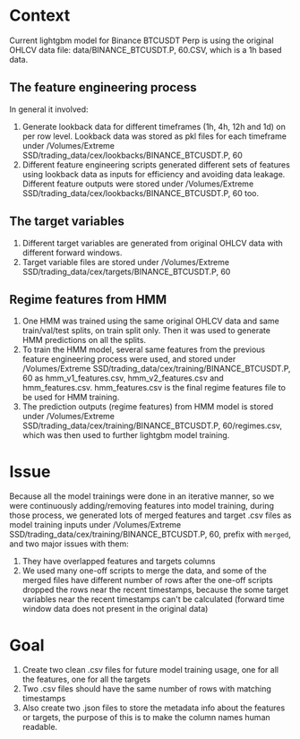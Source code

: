 # Context

Current lightgbm model for Binance BTCUSDT Perp is using the original OHLCV data file: data/BINANCE_BTCUSDT.P, 60.CSV, which is a 1h based data.

## The feature engineering process 

In general it involved:

1. Generate lookback data for different timeframes (1h, 4h, 12h and 1d) on per row level. Lookback data was stored as pkl files for each timeframe under /Volumes/Extreme SSD/trading_data/cex/lookbacks/BINANCE_BTCUSDT.P, 60
2. Different feature engineering scripts generated different sets of features using lookback data as inputs for efficiency and avoiding data leakage. Different feature outputs were stored under /Volumes/Extreme SSD/trading_data/cex/lookbacks/BINANCE_BTCUSDT.P, 60 too.

## The target variables

1. Different target variables are generated from original OHLCV data with different forward windows.
2. Target variable files are stored under /Volumes/Extreme SSD/trading_data/cex/targets/BINANCE_BTCUSDT.P, 60

## Regime features from HMM

1. One HMM was trained using the same original OHLCV data and same train/val/test splits, on train split only. Then it was used to generate HMM predictions on all the splits.
2. To train the HMM model, several same features from the previous feature engineering process were used, and stored under /Volumes/Extreme SSD/trading_data/cex/training/BINANCE_BTCUSDT.P, 60 as hmm_v1_features.csv, hmm_v2_features.csv and hmm_features.csv. hmm_features.csv is the final regime features file to be used for HMM training.
3. The prediction outputs (regime features) from HMM model is stored under /Volumes/Extreme SSD/trading_data/cex/training/BINANCE_BTCUSDT.P, 60/regimes.csv, which was then used to further lightgbm model training.

# Issue

Because all the model trainings were done in an iterative manner, so we were continuously adding/removing features into model training, during those process, we generated lots of merged features and target .csv files as model training inputs under /Volumes/Extreme SSD/trading_data/cex/training/BINANCE_BTCUSDT.P, 60, prefix with `merged`, and two major issues with them:

1. They have overlapped features and targets columns
2. We used many one-off scripts to merge the data, and some of the merged files have different number of rows after the one-off scripts dropped the rows near the recent timestamps, because the some target variables near the recent timestamps can't be calculated (forward time window data does not present in the original data)

# Goal

1. Create two clean .csv files for future model training usage, one for all the features, one for all the targets
2. Two .csv files should have the same number of rows with matching timestamps
3. Also create two .json files to store the metadata info about the features or targets, the purpose of this is to make the column names human readable.  